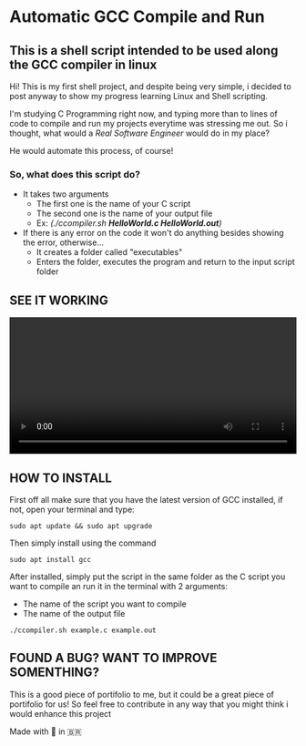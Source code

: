# Automatic GCC Compile and Run

## This is a shell script intended to be used along the GCC compiler in linux

Hi! This is my first shell project, and despite being very simple, i decided to post anyway to show my progress learning Linux and Shell scripting.

I'm studying C Programming right now, and typing more than to lines of code to compile and run my projects everytime was stressing me out. So i thought, what would a _Real Software Engineer_ would do in my place?

He would automate this process, of course!

### So, what does this script do?
* It takes two arguments
    * The first one is the name of your C script
    * The second one is the name of your output file
    * Ex: _(./ccompiler.sh **HelloWorld.c HelloWorld.out**)_
* If there is any error on the code it won't do anything besides showing the error, otherwise...
    * It creates a folder called "executables"
    * Enters the folder, executes the program and return to the input script folder

## SEE IT WORKING
<video width="100%" height="240" controls>
  <source src="./demonstration.mp4" type="video/mp4">
</video>

## HOW TO INSTALL
First off all make sure that you have the latest version of GCC installed, if not, open your terminal and type:

```
sudo apt update && sudo apt upgrade
```
Then simply install using the command
```
sudo apt install gcc
```
After installed, simply put the script in the same folder as the C script you want to compile an run it in the terminal with 2 arguments:
* The name of the script you want to compile
* The name of the output file 
```
./ccompiler.sh example.c example.out
```
## FOUND A BUG? WANT TO IMPROVE SOMENTHING?
This is a good piece of portifolio to me, but it could be a great piece of portifolio for us! So feel free to contribute in any way that you might think i would enhance this project

Made with :revolving_hearts: in :brazil:
